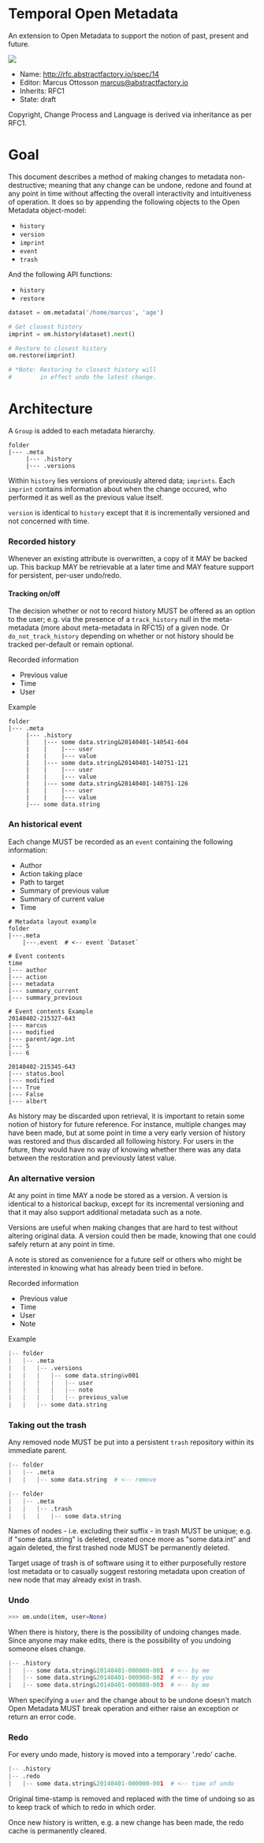 # Temporal Open Metadata

An extension to Open Metadata to support the notion of past, present and future.

![](https://dl.dropbox.com/s/3b09g8gl4y3is9u/spec14_tom_place_v001.png)

* Name: http://rfc.abstractfactory.io/spec/14
* Editor: Marcus Ottosson <marcus@abstractfactory.io>
* Inherits: RFC1
* State: draft

Copyright, Change Process and Language is derived via inheritance as per RFC1.

# Goal

This document describes a method of making changes to metadata non-destructive; meaning that any change can be undone, redone and found at any point in time without affecting the overall interactivity and intuitiveness of operation. It does so by appending the following objects to the Open Metadata object-model:

* `history`
* `version`
* `imprint`
* `event`
* `trash`

And the following API functions:

* `history`
* `restore`

```python
dataset = om.metadata('/home/marcus', 'age')

# Get closest history
imprint = om.history(dataset).next()

# Restore to closest history
om.restore(imprint)

# *Note: Restoring to closest history will
# 		 in effect undo the latest change.
```

# Architecture

A `Group` is added to each metadata hierarchy.

```
folder
|--- .meta
	 |--- .history
	 |--- .versions
```

Within `history` lies versions of previously altered data; `imprints`. Each `imprint` contains information about when the change occured, who performed it as well as the previous value itself.

`version` is identical to `history` except that it is incrementally versioned and not concerned with time.

### Recorded history

Whenever an existing attribute is overwritten, a copy of it MAY be backed up. This backup MAY be retrievable at a later time and MAY feature support for persistent, per-user undo/redo.

#### Tracking on/off

The decision whether or not to record history MUST be offered as an option to the user; e.g. via the presence of a `track_history` null in the meta-metadata (more about meta-metadata in RFC15) of a given node. Or `do_not_track_history` depending on whether or not history should be tracked per-default or remain optional.

Recorded information

* Previous value
* Time
* User

Example

```
folder
|--- .meta
     |--- .history
     |    |--- some data.string&20140401-140541-604
     |    |    |--- user
     |    |    |--- value
     |    |--- some data.string&20140401-140751-121
     |    |    |--- user
     |    |    |--- value
     |    |--- some data.string&20140401-140751-126
     |    |    |--- user
     |    |    |--- value
     |--- some data.string
```

### An historical event

Each change MUST be recorded as an `event` containing the following information:

* Author
* Action taking place
* Path to target
* Summary of previous value
* Summary of current value
* Time

```
# Metadata layout example
folder
|---.meta
    |---.event  # <-- event `Dataset`

# Event contents
time
|--- author
|--- action
|--- metadata
|--- summary_current
|--- summary_previous

# Event contents Example
20140402-215327-643
|--- marcus
|--- modified
|--- parent/age.int
|--- 5
|--- 6

20140402-215345-643
|--- status.bool
|--- modified
|--- True
|--- False
|--- albert

```

As history may be discarded upon retrieval, it is important to retain some notion of history for future reference. For instance, multiple changes may have been made, but at some point in time a very early version of history was restored and thus discarded all following history. For users in the future, they would have no way of knowing whether there was any data between the restoration and previously latest value.

### An alternative version

At any point in time MAY a node be stored as a version. A version is identical to a historical backup, except for its incremental versioning and that it may also support additional metadata such as a note.

Versions are useful when making changes that are hard to test without altering original data. A version could then be made, knowing that one could safely return at any point in time.

A note is stored as convenience for a future self or others who might be interested in knowing what has already been tried in before.

Recorded information

* Previous value
* Time
* User
* Note

Example

```python
|-- folder
|   |-- .meta
|   |   |-- .versions
|   |   |   |-- some data.string&v001
|   |   |   |   |-- user
|   |   |   |   |-- note
|   |   |   |   |-- previous_value
|   |   |-- some data.string
```

### Taking out the trash

Any removed node MUST be put into a persistent `trash` repository within its immediate parent.

```python
|-- folder
|   |-- .meta
|   |   |-- some data.string  # <-- remove
```

```python
|-- folder
|   |-- .meta
|   |   |-- .trash
|   |   |   |-- some data.string
```

Names of nodes - i.e. excluding their suffix - in trash MUST be unique; e.g. if "some data.string" is deleted, created once more as "some data.int" and again deleted, the first trashed node MUST be permanently deleted.

Target usage of trash is of software using it to either purposefully restore lost metadata or to casually suggest restoring metadata upon creation of new node that may already exist in trash.

### Undo

```python
>>> om.undo(item, user=None)
```

When there is history, there is the possibility of undoing changes made. Since anyone may make edits, there is the possibility of you undoing someone elses change.

```python
|-- .history
|   |-- some data.string&20140401-000000-001  # <-- by me
|   |-- some data.string&20140401-000000-002  # <-- by you
|   |-- some data.string&20140401-000000-003  # <-- by me
```

When specifying a `user` and the change about to be undone doesn't match Open Metadata MUST break operation and either raise an exception or return an error code.

### Redo

For every undo made, history is moved into a temporary '.redo' cache.

```python
|-- .history
|-- .redo
|   |-- some data.string&20140401-000000-001  # <-- time of undo
```

Original time-stamp is removed and replaced with the time of undoing so as to keep track of which to redo in which order.

Once new history is written, e.g. a new change has been made, the redo cache is permanently cleared.

